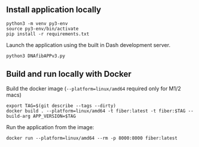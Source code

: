 ## Install application locally

```
python3 -m venv py3-env
source py3-env/bin/activate
pip install -r requirements.txt
```

Launch the application using the built in Dash development server.

```
python3 DNAfibAPPv3.py
```

## Build and run locally with Docker

Build the docker image (``--platform=linux/amd64`` required only for M1/2 macs)

```
export TAG=$(git describe --tags --dirty)
docker build . --platform=linux/amd64 -t fiber:latest -t fiber:$TAG --build-arg APP_VERSION=$TAG
```

Run the application from the image:

```
docker run --platform=linux/amd64 --rm -p 8000:8000 fiber:latest
```

